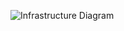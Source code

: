 ![Infrastructure Diagram](https://github.com/mladenovskistefan111/AppDeploymentProject-Infrastructure/blob/main/Infrastructure.png)